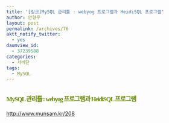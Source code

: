 ```yaml
---
title: '[링크]MySQL 관리툴 : webyog 프로그램과 HeidiSQL 프로그램'
author: 안형우
layout: post
permalink: /archives/76
aktt_notify_twitter:
  - yes
daumview_id:
  - 37239588
categories:
  - 서버단
tags:
  - MySQL
---
```

<div>
  <span class="Apple-style-span" style="background-color: rgb(255, 255, 255);"><span class="Apple-style-span" style="font-family: Dotum, 돋움; font-size: small; "><br /> <h2 class="title" style="margin-top: 0px; margin-right: 0px; margin-bottom: 0px; margin-left: 0px; padding-top: 7px; padding-right: 0px; padding-bottom: 5px; padding-left: 0px; line-height: 1.1em; color: rgb(103, 141, 1); font-size: 1.3em; font-family: Tahoma, gulim; font-weight: bold; letter-spacing: -0.09em; ">
    <a href="http://munsam.tistory.com/208" style="text-decoration: none; color: rgb(103, 141, 1); ">MySQL 관리툴 : webyog 프로그램과 HeidiSQL 프로그램</a>
  </h2>
  
  <p>
    </span></span></div> <p>
      <a href="http://munsam.tistory.com/208">http://www.munsam.kr/208</a>
    </p>
